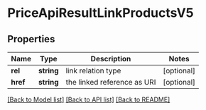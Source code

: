 # PriceApiResultLinkProductsV5

## Properties
Name | Type | Description | Notes
------------ | ------------- | ------------- | -------------
**rel** | **string** | link relation type | [optional] 
**href** | **string** | the linked reference as URI | [optional] 

[[Back to Model list]](../../README.md#documentation-for-models) [[Back to API list]](../../README.md#documentation-for-api-endpoints) [[Back to README]](../../README.md)

